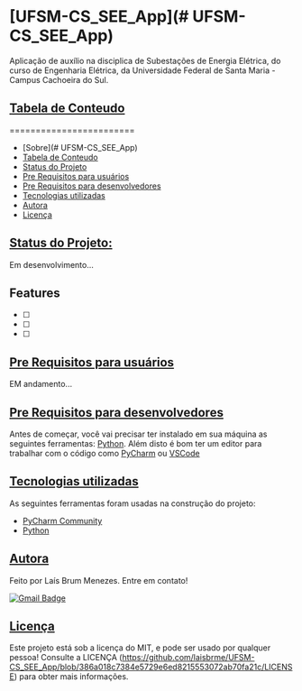 # [UFSM-CS_SEE_App](# UFSM-CS_SEE_App)
Aplicação de auxílio na disciplica de Subestações de Energia Elétrica, do curso de Engenharia Elétrica, da Universidade Federal de Santa Maria - Campus Cachoeira do Sul.

## [Tabela de Conteudo](##tabela-de-conteudo)
========================
<!--ts-->
   * [Sobre](# UFSM-CS_SEE_App)
   * [Tabela de Conteudo](##tabela-de-conteudo)
   * [Status do Projeto](#status)
   * [Pre Requisitos para usuários](#pre-requisitos-usuario)
   * [Pre Requisitos para desenvolvedores](#pre-requisitos-desenvolvedores)
   * [Tecnologias utilizadas](#tecnologias)
   * [Autora](autora)
   * [Licença](licenca)
<!--te-->

## [Status do Projeto:](#status)
Em desenvolvimento...


## Features
- [ ] 
- [ ] 
- [ ] 


## [Pre Requisitos para usuários](#pre-requisitos-usuario)
EM andamento...


## [Pre Requisitos para desenvolvedores](#pre-requisitos-desenvolvedores)
Antes de começar, você vai precisar ter instalado em sua máquina as seguintes ferramentas:
[Python](https://www.python.org/). 
Além disto é bom ter um editor para trabalhar com o código como [PyCharm](https://www.jetbrains.com/pt-br/pycharm/) ou [VSCode](https://code.visualstudio.com/)


## [Tecnologias utilizadas](#tecnologias)

As seguintes ferramentas foram usadas na construção do projeto:

- [PyCharm Community](https://www.jetbrains.com/pt-br/pycharm/)
- [Python](https://www.python.org/)

## [Autora](autora)

Feito por Laís Brum Menezes. Entre em contato!

[![Gmail Badge](https://img.shields.io/badge/-lais.brum@acad.ufsm.br-c14438?style=flat-square&logo=Gmail&logoColor=white&link=mailto:lais.brum@acad.ufsm.br)](mailto:lais.brum@acad.ufsm.br)

## [Licença](licenca)
Este projeto está sob a licença do MIT, e pode ser usado por qualquer pessoa! Consulte a LICENÇA (https://github.com/laisbrme/UFSM-CS_SEE_App/blob/386a018c7384e5729e6ed8215553072ab70fa21c/LICENSE) para obter mais informações.

